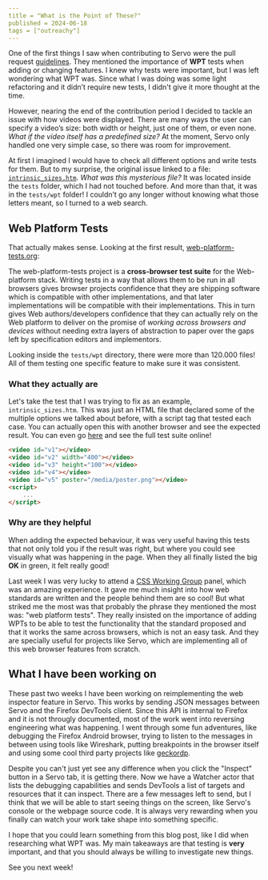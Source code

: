 ```yaml
---
title = "What is the Point of These?"
published = 2024-06-18
tags = ["outreachy"]
---
```


One of the first things I saw when contributing to Servo were the pull request [guidelines](https://github.com/servo/servo/blob/main/CONTRIBUTING.md). They mentioned the importance of **WPT** tests when adding or changing features. I knew why tests were important, but I was left wondering what WPT was. Since what I was doing was some light refactoring and it didn’t require new tests, I didn't give it more thought at the time.

However, nearing the end of the contribution period I decided to tackle an issue with how videos were displayed. There are many ways the user can specify a video’s size: both width or height, just one of them, or even none. _What if the video itself has a predefined size?_ At the moment, Servo only handled one very simple case, so there was room for improvement.

At first I imagined I would have to check all different options and write tests for them. But to my surprise, the original issue linked to a file: [`intrinsic_sizes.htm`](https://github.com/servo/servo/blob/main/tests/wpt/tests/html/semantics/embedded-content/the-video-element/intrinsic_sizes.htm). _What was this mysterious file?_ It was located inside the `tests` folder, which I had not touched before. And more than that, it was in the `tests/wpt` folder! I couldn’t go any longer without knowing what those letters meant, so I turned to a web search.

## Web Platform Tests

That actually makes sense. Looking at the first result, [web-platform-tests.org](https://web-platform-tests.org):

The web-platform-tests project is a **cross-browser test suite** for the Web-platform stack. Writing tests in a way that allows them to be run in all browsers gives browser projects confidence that they are shipping software which is compatible with other implementations, and that later implementations will be compatible with their implementations. This in turn gives Web authors/developers confidence that they can actually rely on the Web platform to deliver on the promise of _working across browsers and devices_ without needing extra layers of abstraction to paper over the gaps left by specification editors and implementors.

Looking inside the `tests/wpt` directory, there were more than 120.000 files! All of them testing one specific feature to make sure it was consistent.

### What they actually are

Let's take the test that I was trying to fix as an example, `intrinsic_sizes.htm`. This was just an HTML file that declared some of the multiple options we talked about before, with a script tag that tested each case. You can actually open this with another browser and see the expected result. You can even go [here](https://wpt.live/html/semantics/embedded-content/the-video-element/intrinsic_sizes.htm) and see the full test suite online!

```html
<video id="v1"></video>
<video id="v2" width="400"></video>
<video id="v3" height="100"></video>
<video id="v4"></video>
<video id="v5" poster="/media/poster.png"></video>
<script>
    ...
</script>
```

### Why are they helpful

When adding the expected behaviour, it was very useful having this tests that not only told you if the result was right, but where you could see visually what was happening in the page. When they all finally listed the big **OK** in green, it felt really good!

Last week I was very lucky to attend a [CSS Working Group](https://www.w3.org/groups/wg/css/participants/) panel, which was an amazing experience. It gave me much insight into how web standards are written and the people behind them are so cool! But what striked me the most was that probably the phrase they mentioned the most was: "web platform tests". They really insisted on the importance of adding WPTs to be able to test the functionality that the standard proposed and that it works the same across browsers, which is not an easy task. And they are specially useful for projects like Servo, which are implementing all of this web browser features from scratch.

## What I have been working on

These past two weeks I have been working on reimplementing the web inspector feature in Servo. This works by sending JSON messages between Servo and the Firefox DevTools client. Since this API is internal to Firefox and it is not througly documented, most of the work went into reversing engineering what was happening. I went through some fun adventures, like debugging the Firefox Android browser, trying to listen to the messages in between using tools like Wireshark, putting breakpoints in the browser itself and using some cool third party projects like [geckordp](https://github.com/jpramosi/geckordp).

Despite you can't just yet see any difference when you click the "Inspect" button in a Servo tab, it is getting there. Now we have a Watcher actor that lists the debugging capabilities and sends DevTools a list of targets and resources that it can inspect. There are a few messages left to send, but I think that we will be able to start seeing things on the screen, like Servo's console or the webpage source code. It is always very rewarding when you finally can watch your work take shape into something specific.

I hope that you could learn something from this blog post, like I did when researching what WPT was. My main takeaways are that testing is **very** important, and that you should always be willing to investigate new things.

See you next week!
